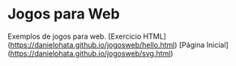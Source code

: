 # Jogos para Web
Exemplos de jogos para web.
[Exercicio HTML] (https://danielohata.github.io/jogosweb/hello.html)
[Página Inicial] (https://danielohata.github.io/jogosweb/svg.html)

